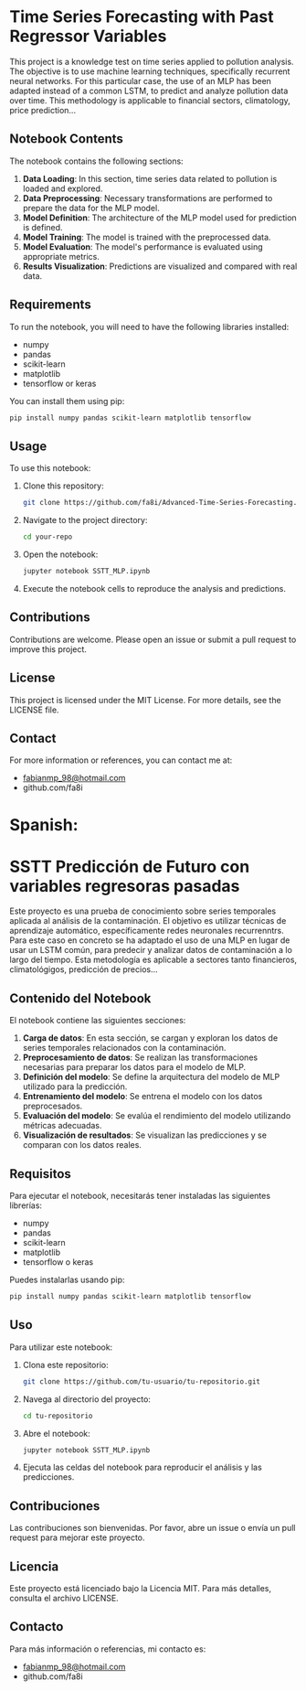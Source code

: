 # Time Series Forecasting with Past Regressor Variables

This project is a knowledge test on time series applied to pollution analysis. The objective is to use machine learning techniques, specifically recurrent neural networks. For this particular case, the use of an MLP has been adapted instead of a common LSTM, to predict and analyze pollution data over time. This methodology is applicable to financial sectors, climatology, price prediction...

## Notebook Contents

The notebook contains the following sections:

1. **Data Loading**: In this section, time series data related to pollution is loaded and explored.
2. **Data Preprocessing**: Necessary transformations are performed to prepare the data for the MLP model.
3. **Model Definition**: The architecture of the MLP model used for prediction is defined.
4. **Model Training**: The model is trained with the preprocessed data.
5. **Model Evaluation**: The model's performance is evaluated using appropriate metrics.
6. **Results Visualization**: Predictions are visualized and compared with real data.

## Requirements

To run the notebook, you will need to have the following libraries installed:

- numpy
- pandas
- scikit-learn
- matplotlib
- tensorflow or keras

You can install them using pip:

```bash
pip install numpy pandas scikit-learn matplotlib tensorflow
```

## Usage

To use this notebook:

1. Clone this repository:
    ```bash
    git clone https://github.com/fa8i/Advanced-Time-Series-Forecasting.git
    ```
2. Navigate to the project directory:
    ```bash
    cd your-repo
    ```
3. Open the notebook:
    ```bash
    jupyter notebook SSTT_MLP.ipynb
    ```

4. Execute the notebook cells to reproduce the analysis and predictions.

## Contributions

Contributions are welcome. Please open an issue or submit a pull request to improve this project.

## License

This project is licensed under the MIT License. For more details, see the LICENSE file.

## Contact

For more information or references, you can contact me at:

- fabianmp_98@hotmail.com
- github.com/fa8i


# Spanish:
# SSTT Predicción de Futuro con variables regresoras pasadas

Este proyecto es una prueba de conocimiento sobre series temporales aplicada al análisis de la contaminación. El objetivo es utilizar técnicas de aprendizaje automático, específicamente redes neuronales recurrenntrs. Para este caso en concreto se ha adaptado el uso de una MLP en lugar de usar un LSTM común, para predecir y analizar datos de contaminación a lo largo del tiempo. Esta metodología es aplicable a sectores tanto financieros, climatológigos, predicción de precios...

## Contenido del Notebook

El notebook contiene las siguientes secciones:

1. **Carga de datos**: En esta sección, se cargan y exploran los datos de series temporales relacionados con la contaminación.
2. **Preprocesamiento de datos**: Se realizan las transformaciones necesarias para preparar los datos para el modelo de MLP.
3. **Definición del modelo**: Se define la arquitectura del modelo de MLP utilizado para la predicción.
4. **Entrenamiento del modelo**: Se entrena el modelo con los datos preprocesados.
5. **Evaluación del modelo**: Se evalúa el rendimiento del modelo utilizando métricas adecuadas.
6. **Visualización de resultados**: Se visualizan las predicciones y se comparan con los datos reales.

## Requisitos

Para ejecutar el notebook, necesitarás tener instaladas las siguientes librerías:

- numpy
- pandas
- scikit-learn
- matplotlib
- tensorflow o keras

Puedes instalarlas usando pip:

```bash
pip install numpy pandas scikit-learn matplotlib tensorflow
```

## Uso

Para utilizar este notebook:

1. Clona este repositorio:
    ```bash
    git clone https://github.com/tu-usuario/tu-repositorio.git
    ```
2. Navega al directorio del proyecto:
    ```bash
    cd tu-repositorio
    ```
3. Abre el notebook:
    ```bash
    jupyter notebook SSTT_MLP.ipynb
    ```

4. Ejecuta las celdas del notebook para reproducir el análisis y las predicciones.

## Contribuciones

Las contribuciones son bienvenidas. Por favor, abre un issue o envía un pull request para mejorar este proyecto.

## Licencia

Este proyecto está licenciado bajo la Licencia MIT. Para más detalles, consulta el archivo LICENSE.

## Contacto

Para más información o referencias, mi contacto es:

- fabianmp_98@hotmail.com
- github.com/fa8i
